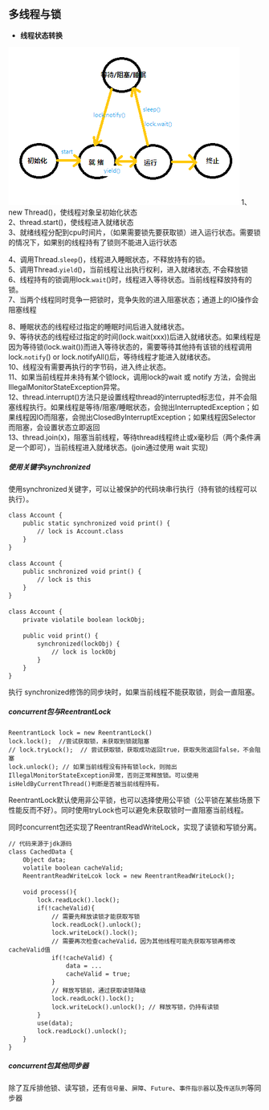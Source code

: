 ## 多线程与锁 ##

* **线程状态转换**

![线程状态转换图](image/thread_state.png)
1、new Thread()，使线程对象呈初始化状态  
2、thread.start()，使线程进入就绪状态  
3、就绪线程分配到cpu时间片，（如果需要锁先要获取锁）进入运行状态。需要锁的情况下，如果别的线程持有了锁则不能进入运行状态  

4、调用Thread.`sleep`()，线程进入睡眠状态，不释放持有的锁。  
5、调用Thread.`yield`()，当前线程让出执行权利，进入就绪状态, 不会释放锁  
6、线程持有的锁调用lock.`wait`()时，线程进入等待状态。当前线程释放持有的锁。  
7、当两个线程同时竞争一把锁时，竞争失败的进入阻塞状态；通道上的IO操作会阻塞线程    


8、睡眠状态的线程经过指定的睡眠时间后进入就绪状态。  
9、等待状态的线程经过指定的时间(lock.wait(xxx))后进入就绪状态。如果线程是因为等待锁(lock.wait())而进入等待状态的，需要等待其他持有该锁的线程调用lock.`notify`() or lock.notifyAll()后，等待线程才能进入就绪状态。  
10、线程没有需要再执行的字节码，进入终止状态。  
11、如果当前线程并未持有某个锁lock，调用lock的wait 或  notify 方法，会抛出 IllegalMonitorStateException异常。  
12、thread.interrupt()方法只是设置线程thread的interrupted标志位，并不会阻塞线程执行。如果线程是等待/阻塞/睡眠状态，会抛出InterruptedException；如果线程因IO而阻塞，会抛出ClosedByInterruptException；如果线程因Selector而阻塞，会设置状态立即返回  
13、thread.join(x)，阻塞当前线程，等待thread线程终止或x毫秒后（两个条件满足一个即可），当前线程进入就绪状态。(join通过使用 wait 实现)

##### 使用关键字synchronized

使用synchronized关键字，可以让被保护的代码块串行执行（持有锁的线程可以执行）。

	class Account {
		public static synchronized void print() {
			// lock is Account.class 
		}
	}

	class Account {
		public snchronized void print() {
			// lock is this
		}
	}

	class Account {
		private violatile boolean lockObj;

		public void print() {
			synchronized(lockObj) {
				// lock is lockObj
			}
		}
	}

执行 synchronized修饰的同步块时，如果当前线程不能获取锁，则会一直阻塞。


##### concurrent包与ReentrantLock

	ReentrantLock lock = new ReentrantLock()
	lock.lock();  //尝试获取锁，未获取到锁就阻塞 
	// lock.tryLock();	// 尝试获取锁，获取成功返回true，获取失败返回false，不会阻塞
	lock.unlock(); // 如果当前线程没有持有锁lock，则抛出IllegalMonitorStateException异常，否则正常释放锁。可以使用isHeldByCurrentThread()判断是否被当前线程持有。

ReentrantLock默认使用非公平锁，也可以选择使用公平锁（公平锁在某些场景下性能反而不好）。同时使用tryLock也可以避免未获取锁时一直阻塞当前线程。

同时concurrent包还实现了ReentrantReadWriteLock，实现了读锁和写锁分离。

	// 代码来源于jdk源码
	class CachedData {
		Object data;
		volatile boolean cacheValid;
		ReentrantReadWriteLcok lock = new ReentrantReadWriteLock();

		void process(){
			lock.readLock().lock();
			if(!cacheValid){
				// 需要先释放读锁才能获取写锁
				lock.readLock().unlock();
				lock.writeLock().lock();
				// 需要再次检查cacheValid，因为其他线程可能先获取写锁再修改cacheValid值
				if(!cacheValid) {
					data = ...
					cacheValid = true;
				}
				// 释放写锁前，通过获取读锁降级
				lock.readLock().lock();
				lock.writeLock().unlock(); // 释放写锁，仍持有读锁 
			}
			use(data);
			lock.readLock().unlock();
		}
	}

##### concurrent包其他同步器

除了互斥排他锁、读写锁，还有`信号量`、`屏障`、`Future`、`事件指示器`以及`传送队列`等同步器